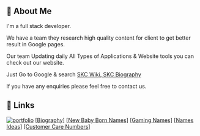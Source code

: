 
## 🚀 About Me
I'm a full stack developer.

We have a team they research high quality content for client to get better result in Google pages.

Our team Updating daily All Types of Applications & Website tools you can check out our website.

Just Go to Google & search [SKC Wiki, SKC Biography](https://skcollege.com/)

If you have any enquiries please feel free to contact us.
## 🔗 Links
[![portfolio](https://img.shields.io/badge/my_portfolio-000?style=for-the-badge&logo=ko-fi&logoColor=white)](https://skcollege.com/)
[[Biography]](https://skcollege.com/biography/)
[[New Baby Born Names]](https://skcollege.com/new-baby-names/)
[[Gaming Names]](https://skcollege.com/gaming-names/)
[[Names Ideas]](https://skcollege.com/names-ideas/)
[[Customer Care Numbers]](https://skcollege.com/customer-care-numbers/)


